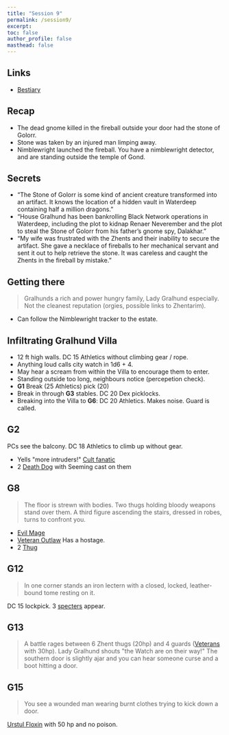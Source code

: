 ```yaml
---
title: "Session 9"
permalink: /session9/
excerpt: 
toc: false
author_profile: false
masthead: false
---
```

## Links
- [Bestiary](https://dr-eigenvalue.github.io/bestiary/)

## Recap
- The dead gnome killed in the fireball outside your door had the stone of Golorr.
- Stone was taken by an injured man limping away.
- Nimblewright launched the fireball. You have a nimblewright detector, and are standing outside the temple of Gond.

## Secrets
 - “The Stone of Golorr is some kind of ancient creature transformed into an artifact. It knows the location of a hidden vault in Waterdeep containing half a million dragons.”
 - “House Gralhund has been bankrolling Black Network operations in Waterdeep, including the plot to kidnap Renaer Neverember and the plot to steal the Stone of Golorr from his father’s gnome spy, Dalakhar.”
 - “My wife was frustrated with the Zhents and their inability to secure the artifact. She gave a necklace of fireballs to her mechanical servant and sent it out to help retrieve the stone. It was careless and caught the Zhents in the fireball by mistake.”

## Getting there
> Gralhunds a rich and power hungry family, Lady Gralhund especially. Not the cleanest reputation (orgies, possible links to Zhentarim).
 - Can follow the Nimblewright tracker to the estate.

## Infiltrating Gralhund Villa
 - 12 ft high walls. DC 15 Athletics without climbing gear / rope.
 - Anything loud calls city watch in 1d6 + 4.
 - May hear a scream from within the Villa to encourage them to enter.
 - Standing outside too long, neighbours notice (percepetion check).
 - **G1** Break (25 Athletics) pick (20)
 - Break in through **G3** stables. DC 20 Dex picklocks.
 - Breaking into the Villa to **G6**: DC 20 Athletics. Makes noise. Guard is called.

## G2
PCs see the balcony. DC 18 Athletics to climb up without gear.
 - Yells "more intruders!" [Cult fanatic](https://dr-eigenvalue.github.io/bestiary/creature/cult-fanatic)
 - 2 [Death Dog](https://dr-eigenvalue.github.io/bestiary/creature/death-dog) with Seeming cast on them

## G8
> The floor is strewn with bodies. Two thugs holding bloody weapons stand over them. A third figure ascending the stairs, dressed in robes, turns to confront you.
 - [Evil Mage](https://dr-eigenvalue.github.io/bestiary/creature/evil-mage)
 - [Veteran Outlaw]([https://dr-eigenvalue.github.io/bestiary/creature/veteran](https://dr-eigenvalue.github.io/bestiary/creature/veteran-outlaw)) Has a hostage.
 - 2 [Thug](https://dr-eigenvalue.github.io/bestiary/creature/thug)

## G12
> In one corner stands an iron lectern with a closed, locked, leather-bound tome resting on it.

DC 15 lockpick. 3 [specters](https://dr-eigenvalue.github.io/bestiary/creature/specter) appear.

## G13
> A battle rages between 6 Zhent thugs (20hp) and 4 guards ([Veterans](https://dr-eigenvalue.github.io/bestiary/creature/veteran) with 30hp). Lady Gralhund shouts "the  Watch are on their way!" The southern door is slightly ajar and you can hear someone curse and a boot hitting a door.

## G15
> You see a wounded man wearing burnt clothes trying to kick down a door.

[Urstul Floxin](https://dr-eigenvalue.github.io/bestiary/creature/assassin) with 50 hp and no poison.



